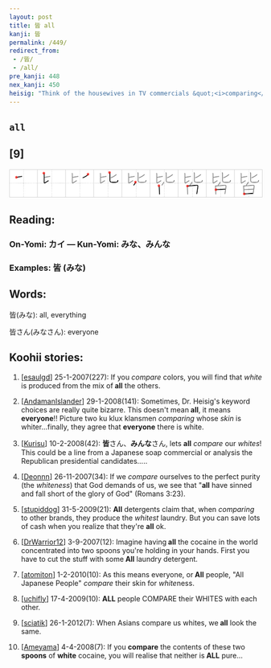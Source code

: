 ```yaml
---
layout: post
title: 皆 all
kanji: 皆
permalink: /449/
redirect_from:
 - /皆/
 - /all/
pre_kanji: 448
nex_kanji: 450
heisig: "Think of the housewives in TV commercials &quot;<i>comparing</i> the <i>whiteness</i>&quot; of their laundry across the fence, a typical advertisement for the popular detergent known as <b>All</b>. (If you don't know the brand, surely you've heard the phrases &quot;<b>all</b>-purpose detergent&quot; or &quot;<b>all</b>-temperature detergent.&quot;)"
---
```


## `all`

## [9]

<div class="stroke"><img src="../images/E79A86.png" /></div>

## Reading:

### On-Yomi: カイ &mdash; Kun-Yomi: みな、みんな

### Examples: 皆 (みな)

## Words:

皆(みな): all, everything

皆さん(みなさん): everyone

## Koohii stories:

1) [<a href="http://kanji.koohii.com/profile/esaulgd">esaulgd</a>] 25-1-2007(227): If you <em>compare</em> colors, you will find that <em>white</em> is produced from the mix of<strong> all</strong> the others. 

2) [<a href="http://kanji.koohii.com/profile/AndamanIslander">AndamanIslander</a>] 29-1-2008(141): Sometimes, Dr. Heisig&#039;s keyword choices are really quite bizarre. This doesn&#039;t mean<strong> all</strong>, it means <strong>everyone</strong>!! Picture two ku klux klansmen <em>comparing</em> whose <em>skin</em> is whiter...finally, they agree that <strong>everyone</strong> there is white. 

3) [<a href="http://kanji.koohii.com/profile/Kurisu">Kurisu</a>] 10-2-2008(42): <strong>皆</strong>さん、<strong>みんな</strong>さん, lets <strong>all</strong> <em>compare</em> our <em>whites</em>! This could be a line from a Japanese soap commercial or analysis the Republican presidential candidates..... 

4) [<a href="http://kanji.koohii.com/profile/Deonnn">Deonnn</a>] 26-11-2007(34): If we <em>compare</em> ourselves to the perfect purity (the <em>whiteness</em>) that God demands of us, we see that &quot;<strong>all</strong> have sinned and fall short of the glory of God&quot; (Romans 3:23). 

5) [<a href="http://kanji.koohii.com/profile/stupiddog">stupiddog</a>] 31-5-2009(21): <strong>All</strong> detergents claim that, when <em>comparing</em> to other brands, they produce the <em>whitest</em> laundry. But you can save lots of cash when you realize that they&#039;re <strong>all</strong> ok. 

6) [<a href="http://kanji.koohii.com/profile/DrWarrior12">DrWarrior12</a>] 3-9-2007(12): Imagine having<strong> all</strong> the cocaine in the world concentrated into two spoons you&#039;re holding in your hands. First you have to cut the stuff with some<strong> All</strong> laundry detergent. 

7) [<a href="http://kanji.koohii.com/profile/atomiton">atomiton</a>] 1-2-2010(10): As this means everyone, or<strong> All</strong> people, &quot;All Japanese People&quot; <em>compare</em> their skin for <em>white</em>ness. 

8) [<a href="http://kanji.koohii.com/profile/uchifly">uchifly</a>] 17-4-2009(10): <strong>ALL</strong> people COMPARE their WHITES with each other. 

9) [<a href="http://kanji.koohii.com/profile/sciatik">sciatik</a>] 26-1-2012(7): When Asians compare us whites, we<strong> all</strong> look the same. 

10) [<a href="http://kanji.koohii.com/profile/Ameyama">Ameyama</a>] 4-4-2008(7): If you <strong>compare</strong> the contents of these two <strong>spoons</strong> of <strong>white</strong> cocaine, you will realise that neither is<strong> ALL</strong> pure... 
